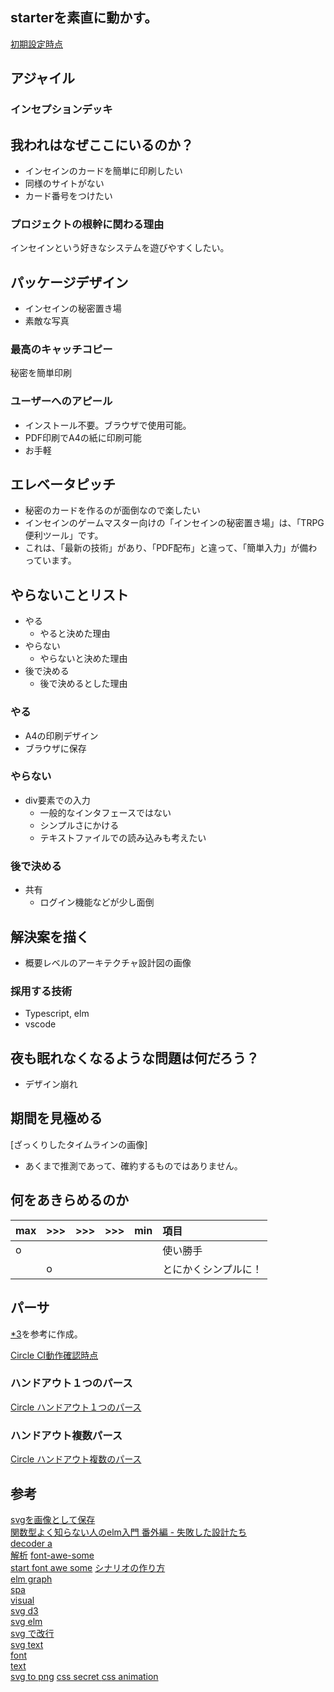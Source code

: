 ## starterを素直に動かす。

[初期設定時点](https://github.com/hibohiboo/wasureta/tree/167566e4820be1ec3a04eae4de282842d9b07e89)  

## アジャイル

### インセプションデッキ

##  我われはなぜここにいるのか？

* インセインのカードを簡単に印刷したい
* 同様のサイトがない
* カード番号をつけたい


### プロジェクトの根幹に関わる理由

インセインという好きなシステムを遊びやすくしたい。

## パッケージデザイン

* インセインの秘密置き場
* 素敵な写真

### 最高のキャッチコピー

秘密を簡単印刷

### ユーザーへのアピール

* インストール不要。ブラウザで使用可能。
* PDF印刷でA4の紙に印刷可能
* お手軽

## エレベータピッチ

* 秘密のカードを作るのが面倒なので楽したい
* インセインのゲームマスター向けの「インセインの秘密置き場」は、「TRPG便利ツール」です。
* これは、「最新の技術」があり、「PDF配布」と違って、「簡単入力」が備わっています。

## やらないことリスト

* やる
  * やると決めた理由
* やらない
  * やらないと決めた理由
* 後で決める
  * 後で決めるとした理由

### やる
* A4の印刷デザイン
* ブラウザに保存

### やらない

* div要素での入力
  * 一般的なインタフェースではない
  * シンプルさにかける
  * テキストファイルでの読み込みも考えたい

### 後で決める
* 共有
  * ログイン機能などが少し面倒



## 解決案を描く

* 概要レベルのアーキテクチャ設計図の画像

### 採用する技術

* Typescript, elm
* vscode

##  夜も眠れなくなるような問題は何だろう？

* デザイン崩れ

##  期間を見極める

[ざっくりしたタイムラインの画像]

* あくまで推測であって、確約するものではありません。

## 何をあきらめるのか

|max|>>>|>>>|>>>|min|項目|
|:--|:--|:--|:--|:--|:--|
|o|||||使い勝手|
||o||||とにかくシンプルに！|

## パーサ

[*3][*3]を参考に作成。

[Circle CI動作確認時点](https://github.com/hibohiboo/wasureta/tree/fa91ef899596a921f00d2f256641fda99f4a1751)  

### ハンドアウト１つのパース

[Circle ハンドアウト１つのパース](https://github.com/hibohiboo/wasureta/tree/939befe0ebdc4a0bd2b3c2f609972695e82b580c)  

### ハンドアウト複数パース

[Circle ハンドアウト複数のパース](https://github.com/hibohiboo/wasureta/tree/3bc393dcc750e782ab1a8c6785e694b27d0d983e)  


## 参考

[svgを画像として保存][*1]  
[関数型よく知らない人のelm入門 番外編 - 失敗した設計たち][*2]  
[decoder a ][*3]  
[解析][*4]
[font-awe-some][*5]  
[start font awe some][*6]
[シナリオの作り方][*7]  
[elm graph][*8]  
[spa][*9]  
[visual][*10]  
[svg d3][*11]   
[svg elm][*12]  
[svg で改行][*13]  
[svg text][*14]  
[font][*16]  
[text][*17]  
[svg to png][*18]
[css secret ][*19]
[css animation][*20]

[*1]:https://qiita.com/norami_dream/items/8751708e49a66f6352b8
[*2]:http://nexus1.hatenablog.com/entry/2017/06/21/231548
[*3]:https://qiita.com/ymtszw/items/1cabbdbda4273b4c1978
[*4]:https://qiita.com/jinjor/items/d0d4b83b530251df913e
[*5]:https://niwaka-web.com/fontawsome5_css/
[*6]:https://fontawesome.com/start
[*7]:http://transmitter.seesaa.net/article/437904513.html  
[*8]:https://package.elm-lang.org/packages/elm-community/graph/latest/Graph
[*9]:https://qiita.com/shuhei/items/53adf6a09cd5ceae62a9
[*10]:https://package.elm-lang.org/packages/gampleman/elm-visualization/latest/
[*11]:https://qiita.com/daxanya1/items/734e65a7ca58bbe2a98c
[*12]:https://package.elm-lang.org/packages/elm-community/typed-svg/latest/TypedSvg#text_
[*13]:https://bl.ocks.org/shimizu/44ac0be6f0ce6e75bd62
[*14]:https://developer.mozilla.org/ja/docs/Web/SVG/Element/text
[*15]:https://gist.github.com/h3h/ce339825f2ba8fe1e4d3bf2d1a3e60da
[*16]:http://useyan.x0.com/s/html/mono-font.htm
[*17]:http://defghi1977.html.xdomain.jp/tech/svgMemo/svgMemo_08.htm
[*18]:https://qiita.com/skryoooo/items/a37455bef54321a6195a
[*19]:http://play.csssecrets.io/
[*20]:https://commte.net/5082
